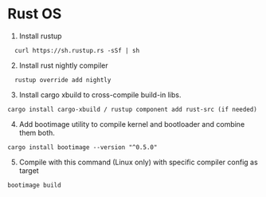 # Rust OS

1) Install rustup

```
  curl https://sh.rustup.rs -sSf | sh
```

2) Install rust nightly compiler

```
  rustup override add nightly
```
3) Install cargo xbuild to cross-compile build-in libs.
```
cargo install cargo-xbuild / rustup component add rust-src (if needed)
```
4) Add bootimage utility to compile kernel and bootloader and combine them both.
```
cargo install bootimage --version "^0.5.0"
```
5) Compile with this command (Linux only) with specific compiler config as target
```
bootimage build
```
